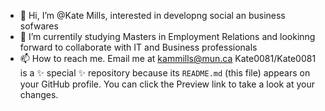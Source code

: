 - 👋 Hi, I’m @Kate Mills, interested in developng social an business sofwares
- 👀 I’m currentily studying Masters in Employment Relations and lookinng forward to collaborate with IT and Business professionals
- 📫 How to reach me. Email me at kammills@mun.ca
 Kate0081/Kate0081 is a ✨ special ✨ repository because its `README.md` (this file) appears on your GitHub profile.
 You can click the Preview link to take a look at your changes.
